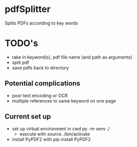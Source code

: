 # pdfSplitter

Splits PDFs according to key words

# TODO's

- take in keyword(s), pdf file name (and path as arguments)
- split pdf
- save pdfs back to directory

## Potential complications

- poor text encoding or OCR
- multiple references to same keyword on one page

## Current set up

- set up virtual environment in cwd
  py -m venv ./
  - execute with source ./bin/activate
- install PyPDF2 with
  pip install PyPDF2
